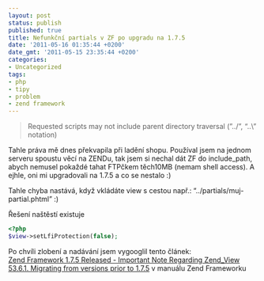 ```yaml
---
layout: post
status: publish
published: true
title: Nefunkční partials v ZF po upgradu na 1.7.5
date: '2011-05-16 01:35:44 +0200'
date_gmt: '2011-05-15 23:35:44 +0200'
categories:
- Uncategorized
tags:
- php
- tipy
- problem
- zend framework
---
```

> Requested scripts may not include parent directory traversal (”../”, “..\” notation)

Tahle práva mě dnes překvapila při ladění shopu. Používal jsem na  jednom serveru spoustu věcí na ZENDu, tak jsem si nechal dát ZF do  include_path, abych nemusel pokaždé tahat FTPčkem těch10MB (nemam shell  access). A ejhle, oni mi upgradovali na 1.7.5 a co se nestalo :)




Tahle chyba nastává, když vkládáte view s cestou např.: “../partials/muj-partial.phtml” :)




Řešení naštěstí existuje

```php
<?php
$view->setLfiProtection(false);
```



Po chvíli zlobení a nadávání jsem vygooglil tento článek:<br />
<a href="http://weierophinney.net/matthew/archives/206-Zend-Framework-1.7.5-Released-Important-Note-Regarding-Zend_View.html">Zend Framework 1.7.5 Released - Important Note Regarding Zend_View</a><br />
<a href="http://framework.zend.com/manual/en/zend.view.migration.html">53.6.1. Migrating from versions prior to 1.7.5</a> v manuálu Zend Frameworku


